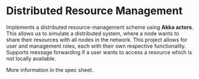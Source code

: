 # Distributed Resource Management

Implements a distributed resource-management scheme using <b>Akka actors</b>. This allows us to simulate a distributed system, where a node wants to share their resources with all nodes in the network. This project allows for user and management roles, each with their own respective functionality. Supports message forwarding if a user wants to access a resource which is not locally available.
  
More information in the spec sheet.
